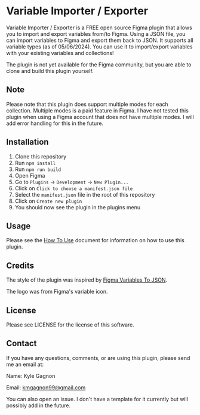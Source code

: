 # Variable Importer / Exporter

Variable Importer / Exporter is a FREE open source Figma plugin that allows you to import and export variables from/to Figma. Using a JSON file, you can import variables to Figma and export them back to JSON. It supports all variable types (as of 05/06/2024). You can use it to import/export variables with your existing variables and collections!

The plugin is not yet available for the Figma community, but you are able to clone and build this plugin yourself.

## Note

Please note that this plugin does support multiple modes for each collection. Multiple modes is a paid feature in Figma. I have not tested this plugin when using a Figma account that does not have multiple modes. I will add error handling for this in the future.

## Installation

1. Clone this repository
2. Run `npm install`
3. Run `npm run build`
4. Open Figma
5. Go to `Plugins` -> `Development` -> `New Plugin...`
6. Click on `Click to choose a manifest.json file`
7. Select the `manifest.json` file in the root of this repository
8. Click on `Create new plugin`
9. You should now see the plugin in the plugins menu

## Usage

Please see the [How To Use](doc/HowToUse.md) document for information on how to use this plugin.

## Credits

The style of the plugin was inspired by [Figma Variables To JSON](https://www.figma.com/community/plugin/1345399750040406570/figma-variables-to-json).

The logo was from Figma's variable icon.

## License

Please see LICENSE for the license of this software.

## Contact

If you have any questions, comments, or are using this plugin, please send me an email at:

Name: Kyle Gagnon

Email: kmgagnon99@gmail.com

You can also open an issue. I don't have a template for it currently but will possibly add in the future.
